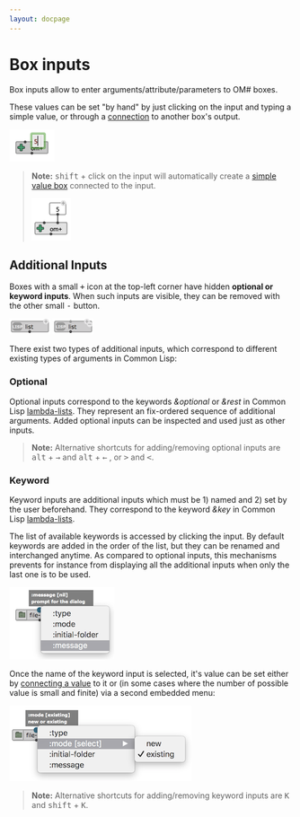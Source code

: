 ```yaml
---
layout: docpage
---
```


# Box inputs

Box inputs allow to enter arguments/attribute/parameters to OM# boxes.

These values can be set "by hand" by just clicking on the input and typing a simple value, or through a [connection](pach#connections) to another box's output.

<img src="box-inputs_img/input-set-value.png"> 

> **Note:** <kbd>shift</kbd> + click on the input will automatically create a [simple value box](value-box) connected to the input.
>
> <img src="box-inputs_img/input-pop-value.png"> 

## Additional Inputs

Boxes with a small <kbd>+</kbd> icon at the top-left corner have hidden **optional or keyword inputs**. When such inputs are visible, they can be removed with the other small <kbd>-</kbd> button.

<img src="box-inputs_img/list-box.png"> <img src="box-inputs_img/list-box-optional.png"> 


There exist two types of additional inputs, which correspond to different existing types of arguments in Common Lisp:


### Optional

Optional inputs correspond to the keywords _&optional_ or _&rest_ in Common Lisp [lambda-lists](http://www.lispworks.com/documentation/HyperSpec/Body/03_da.htm). 
They represent an fix-ordered sequence of additional arguments. 
Added optional inputs can be inspected and used just as other inputs.


> **Note:** Alternative shortcuts for adding/removing optional inputs are <kbd>alt</kbd> + <kbd>→</kbd> and <kbd>alt</kbd> + <kbd>←</kbd> , or <kbd>></kbd> and <kbd><</kbd>.


### Keyword

Keyword inputs are additional inputs which must be 1) named and 2) set by the user beforehand.
They correspond to the keyword _&key_ in Common Lisp [lambda-lists](http://www.lispworks.com/documentation/HyperSpec/Body/03_da.htm). 

The list of available keywords is accessed by clicking the input. 
By default keywords are added in the order of the list, but they can be renamed and interchanged anytime.
As compared to optional inputs, this mechanisms prevents for instance from displaying all the additional inputs when only the last one is to be used.

<img src="box-inputs_img/file-chooser-box-select-keyword.png"> 

Once the name of the keyword input is selected, it's value can be set either by [connecting a value](connections) to it or (in some cases where the number of possible value is small and finite) via a second embedded menu:

<img src="box-inputs_img/file-chooser-box-select-keyword-value.png"> 


> **Note:** Alternative shortcuts for adding/removing keyword inputs are <kbd>K</kbd> and <kbd>shift</kbd> + <kbd>K</kbd>.